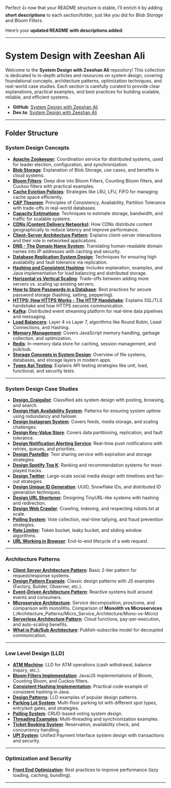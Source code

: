 Perfect 👍 now that your README structure is stable, I’ll enrich it by adding **short descriptions** to each section/folder, just like you did for *Blob Storage* and *Bloom Filters*.

Here’s your **updated README with descriptions added**:

---

# System Design with Zeeshan Ali

Welcome to the **System Design with Zeeshan Ali** repository! This collection is dedicated to in-depth articles and resources on system design, covering foundational concepts, architecture patterns, optimization techniques, and real-world case studies. Each section is carefully curated to provide clear explanations, practical examples, and best practices for building scalable, reliable, and efficient systems.

* **GitHub**: [System Design with Zeeshan Ali](https://github.com/ZeeshanAli-0704/SystemDesignWithZeeshanAli)
* **Dev.to**: [System Design with Zeeshan Ali](https://dev.to/t/systemdesignwithzeeshanali)

---

## Folder Structure

### System Design Concepts

* **[Apache Zookeeper](./Concepts/Apache_Zookeeper/Apache_Zookeeper.md)**: Coordination service for distributed systems, used for leader election, configuration, and synchronization.
* **[Blob Storage](./Concepts/BlobStorage/)**: Explanation of Blob Storage, use cases, and benefits in cloud systems.
* **[Bloom Filters](./Concepts/BloomFilters/)**: Deep dive into Bloom Filters, Counting Bloom filters, and Cuckoo filters with practical examples.
* **[Cache Eviction Policies](./Concepts/Cache_Eviction_Policies/cache-eviction-policies-system-design.md)**: Strategies like LRU, LFU, FIFO for managing cache space efficiently.
* **[CAP Theorem](./Concepts/CAP_Theorem/)**: Principles of Consistency, Availability, Partition Tolerance with trade-offs in real-world databases.
* **[Capacity Estimations](./Concepts/Capacity_Estimations/Capacity%20Estimation%20Details.md)**: Techniques to estimate storage, bandwidth, and traffic for scalable systems.
* **[CDNs (Content Delivery Networks)](./Network_and_Distributed_Systems/CDN/CDN.md)**: How CDNs distribute content geographically to reduce latency and improve performance.
* **[Client-Server Architecture Pattern](./Architecture_Patterns/Client_Server_Architecture_Pattern//Client%20Server%20Architecture%20Pattern.md)**: Explains client-server interactions and their role in networked applications.
* **[DNS - The Domain Name System](./Network_and_Distributed_Systems/DNS/DNS.md)**: Translating human-readable domain names into IP addresses with caching and security.
* **[Database Replication System Design](./Concepts/Database_Replication_System_Design/Database_Replication_in_System_Design.md)**: Techniques for ensuring high availability and fault tolerance via replication.
* **[Hashing and Consistent Hashing](./Concepts/Hashing_Consistent_Hashing/)**: Includes explanation, examples, and Java implementation for load balancing and distributed storage.
* **[Horizontal vs Vertical Scaling](./Concepts/Horizontal-vs-VerticalScaling/)**: Trade-offs between adding more servers vs. scaling up existing servers.
* **[How to Store Passwords in a Database](./Security_and_Best_Practices/How_To_Store_Password_in_Database/How_To_Store_Password_in_Database.md)**: Best practices for secure password storage (hashing, salting, peppering).
* **[HTTPS: How HTTPS Works - The HTTP Handshake](./Security_and_Best_Practices//Https_How_Https_Works/Https_How_Https_Works.md)**: Explains SSL/TLS handshake and how HTTPS secures communication.
* **[Kafka](./Concepts/Kafka/Kafka.md)**: Distributed event streaming platform for real-time data pipelines and messaging.
* **[Load Balancers](./Concepts/Load_Balancers/Load_Balancer.md)**: Layer 4 vs Layer 7, algorithms like Round Robin, Least Connections, and Hashing.
* **[Memory Management](./Concepts/Memory_Management/Memory_Management.md)**: Covers JavaScript memory handling, garbage collection, and optimization.
* **[Redis](./Concepts/Redis_and_its_role_in_System_Design/Redis_and_its_role_in_System_Design.md)**: In-memory data store for caching, session management, and pub/sub.
* **[Storage Concepts in System Design](./Concepts/Storage_Concepts_in_System_Design/Storage_Concepts_in_System_Design.md)**: Overview of file systems, databases, and storage layers in modern apps.
* **[Types Api Testing](./Concepts/Types_of_Api_Testing/Types_of_Api_Testing.md)**: Explains API testing strategies like unit, load, functional, and security tests.

---

### System Design Case Studies

* **[Design\_Craigslist](./Design_Case_Studies/Design_Craigslist/Design_Craigslist.md)**: Classified ads system design with posting, browsing, and search.
* **[Design High Availability System](./Design_Case_Studies/Design_High_Availability_System/Design_High_Availability_System.md)**: Patterns for ensuring system uptime using redundancy and failover.
* **[Design Instagram System](./Design_Case_Studies/Design_Instagram_System/Design_instagram.md)**: Covers feeds, media storage, and scaling challenges.
* **[Design Key-Value Store](./Design_Case_Studies/Design_Key_Value_Store.md/)**: Covers data partitioning, replication, and fault tolerance.
* **[Design Notification Alerting Service](./Design_Case_Studies/Design_notification_alerting_service/)**: Real-time push notifications with retries, queues, and priorities.
* **[Design PasteBin](./Design_Case_Studies/Design_PasteBin/Design_PasteBin.md)**: Text sharing service with expiration and storage strategies.
* **[Design Spotify Top K](./Design_Case_Studies/Design_Spotify_Top_K/Design_Spotify_Top_K.md)**: Ranking and recommendation systems for most-played tracks.
* **[Design Twitter](./Design_Case_Studies/Design_Twitter/Design_twitter.md)**: Large-scale social media design with timelines and fan-out strategies.
* **[Design Unique ID Generation](./Design_Case_Studies/Design_Unique_ID_Generation/Design_Unique_ID_Generation.md)**: UUID, Snowflake IDs, and distributed ID generation techniques.
* **[Design URL Shortener](./Design_Case_Studies/Design_URL_Shortening/URL_Shortening.md)**: Designing TinyURL-like systems with hashing and redirection.
* **[Design Web Crawler](./Design_Case_Studies/Designing_Web_Crawler/Designing_a_Web_Crawler.md)**: Crawling, indexing, and respecting robots.txt at scale.
* **[Polling System](./Design_Case_Studies/PollingSystem/)**: Vote collection, real-time tallying, and fraud prevention strategies.
* **[Rate Limiter](./Design_Case_Studies/Rate_Limiter/Rate_Limiter.md)**: Token bucket, leaky bucket, and sliding window algorithms.
* **[URL Working in Browser](./Network_and_Distributed_Systems/URL_Working_In_Browser/When%20you%20type%20a%20URL%20into%20a%20browser%20and%20press%20Enter.md)**: End-to-end lifecycle of a web request.

---

### Architecture Patterns

* **[Client Server Architecture Pattern](./Architecture_Patterns/Client_Server_Architecture_Pattern/Client%20Server%20Architecture%20Pattern.md)**: Basic 2-tier pattern for request/response systems.
* **[Design Pattern Example](./Architecture_Patterns/Design_Pattern_Example/Mastering_Design_Patterns_JavaScript.md)**: Classic design patterns with JS examples (Factory, Builder, Observer, etc.).
* **[Event-Driven Architecture Pattern](./Architecture_Patterns/Event_Driven_Architecture_Pattern/Event_Driven_Architecture_Pattern.md)**: Reactive systems built around events and consumers.
* **[Microservice Architecture](./Architecture_Patterns/Micro_Service_Architecture/Micro_Service.md)**: Service decomposition, pros/cons, and comparison with monoliths. Comparison of **Monolith vs Microservices** (./Architecture\_Patterns/Micro\_Service\_Architecture/Mono-vs-Micro)
* **[Serverless Architecture Pattern](./Architecture_Patterns/Serverless_Architecture_Pattern/Serverless_Architecture_Pattern.md)**: Cloud functions, pay-per-execution, and auto-scaling benefits.
* **[What is Pub/Sub Architecture](./Architecture_Patterns/What_is_Pub_Sub_Architecture/What_is_Pub_Sub_Architecture.md)**: Publish-subscribe model for decoupled communication.

---

### Low Level Design (LLD)

* **[ATM Machine](./LowLevelDesign/ATMMachine/)**: LLD for ATM operations (cash withdrawal, balance inquiry, etc.).
* **[Bloom Filters Implementation](./LowLevelDesign/BloomFilters/)**: Java/JS implementations of Bloom, Counting Bloom, and Cuckoo filters.
* **[Consistent Hashing Implementation](./LowLevelDesign/ConsistentHashingImpl/)**: Practical code example of consistent hashing in Java.
* **[Design Patterns](./LowLevelDesign/DesignPatterns/)**: LLD examples of popular design patterns.
* **[Parking Lot System](./LowLevelDesign/ParkingLotLowLevelDesign/)**: Multi-floor parking lot with different spot types, entry/exit gates, and strategies.
* **[Polling System](./LowLevelDesign/PollingSystem/)**: CRUD-based voting system design.
* **[Threading Examples](./LowLevelDesign/Thread/)**: Multi-threading and synchronization examples.
* **[Ticket Booking System](./LowLevelDesign/TicketBookingSystem/)**: Reservation, availability check, and concurrency handling.
* **[UPI System](./LowLevelDesign/UPI/)**: Unified Payment Interface system design with transactions and security.

---

### Optimization and Security

* **[Front End Optimization](./Optimization/Front_End_Optimization/Front_End_Optimization.md)**: Best practices to improve performance (lazy loading, caching, bundling).

---